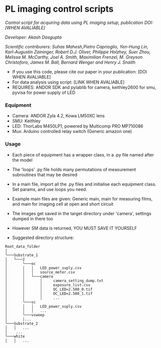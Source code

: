 # PL imaging control scripts
*Control script for acquiring data using PL imaging setup, publication DOI: [WHEN AVALIABLE]*

*Developer: Akash Dasgupta*

*Scientific contriburers: Suhas Mahesh,Pietro Caprioglio, Yen-Hung Lin, Karl-Augustin Zaininger, Robert D.J. Oliver, Philippe Holzhey, Suer Zhou, Melissa M. McCarthy, Joel A. Smith, Maximilian Frenzel, M. Greyson Christoforo, James M. Ball, Bernard Wenger and Henry J. Snaith*

* If you use this code, please cite our paper in your publication: [DOI WHEN AVALIABLE]
* For data analysis using script: [LINK WHEN AVALIABLE]
* REQUIRES: ANDOR SDK and pylablib for camera, keithley2600 for smu, pyvisa for power supply of LED

### Equipment

* Camera: ANDOR Zyla 4.2, Kowa LM50XC lens
* SMU: Keithley 
* LED: ThorLabs M450LP1,  powered by Multicomp PRO MP710086
* Mux: Arduino controlled relay switch (Generic amazon one) 

### Usage

* Each piece of equipment has a wrapper class, in a .py file named after the model
* The 'loops' .py file holds many permutations of measurement subroutines that  may be desired

* In a main file, import all the .py files and initialise each equipment class. Set params, and use loops you need.
* Example main files are given: Generic main, main for measuring films, and main for imaging cell at open and short circuit
* The images get saved in the target directory under 'camera', settings dumped in there too
* However SM data is returned, YOU MUST SAVE IT YOURSELF
* Suggested directory structure:
 ```
Root_data_folder    
│
└───Substrate_1
│   └───2  
│       └───oc
│       │   │   LED_power_suply.csv
│       │   │   source_meter.csv
│       │   └───camera
│       │       │     camera_setting_dump.txt
│       │       │     exposure_list.csv
│       │       │     OC_LED=2.580_0.tif
│       │       │     OC_LED=2.580_1.tif
│       │       │     ...
│       └───sc
│       │   │   LED_power_suply.csv
│       │   │   ...
│       └───vsweep   
│       │...
└───Substrate_2
│   │   ...
│    ...
└───white
│   │   ...
```